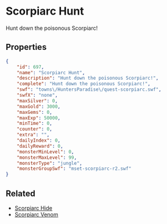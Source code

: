 # Scorpiarc Hunt

Hunt down the poisonous Scorpiarc!

## Properties

```json
{
    "id": 697,
    "name": "Scorpiarc Hunt",
    "description": "Hunt down the poisonous Scorpiarc!",
    "complete": "Hunt down the poisonous Scorpiarc!",
    "swf": "towns\/HuntersParadise\/quest-scorpiarc.swf",
    "swfX": "none",
    "maxSilver": 0,
    "maxGold": 3000,
    "maxGems": 0,
    "maxExp": 50000,
    "minTime": 0,
    "counter": 0,
    "extra": "",
    "dailyIndex": 0,
    "dailyReward": 0,
    "monsterMinLevel": 0,
    "monsterMaxLevel": 99,
    "monsterType": "jungle",
    "monsterGroupSwf": "mset-scorpiarc-r2.swf"
}
```

## Related

- [Scorpiarc Hide](../items/4577-scorpiarc-hide.md)
- [Scorpiarc Venom](../items/4578-scorpiarc-venom.md)

